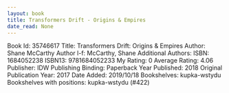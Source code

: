 ```yaml
---
layout: book
title: Transformers Drift - Origins & Empires
date_read: None
---
```


Book Id: 35746617
Title: Transformers Drift: Origins & Empires
Author: Shane McCarthy
Author l-f: McCarthy, Shane
Additional Authors: 
ISBN: 1684052238
ISBN13: 9781684052233
My Rating: 0
Average Rating: 4.06
Publisher: IDW Publishing
Binding: Paperback
Year Published: 2018
Original Publication Year: 2017
Date Added: 2019/10/18
Bookshelves: kupka-wstydu
Bookshelves with positions: kupka-wstydu (#422)

